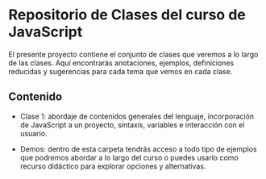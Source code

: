 # Repositorio de Clases del curso de JavaScript

El presente proyecto contiene el conjunto de clases que veremos a lo largo de las clases. Aquí encontrarás anotaciones, ejemplos, definiciones reducidas y sugerencias para cada tema que vemos en cada clase.

## Contenido

- Clase 1: abordaje de contenidos generales del lenguaje, incorporación de JavaScript a un proyecto, sintaxis, variables e interacción con el usuario.

- Demos: dentro de esta carpeta tendrás acceso a todo tipo de ejemplos que podremos abordar a lo largo del curso o puedes usarlo como recurso didáctico para explorar opciones y alternativas.